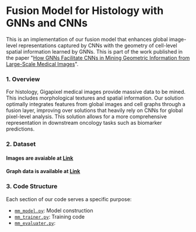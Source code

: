 # Fusion Model for Histology with GNNs and CNNs

This is an implementation of our fusion model that enhances global image-level representations captured by CNNs with the geometry of cell-level spatial information learned by GNNs. This is part of the work published in the paper "[How GNNs Facilitate CNNs in Mining Geometric Information from Large-Scale Medical Images](https://arxiv.org/abs/2206.07599)".

### 1. Overview
For histology, Gigapixel medical images provide massive data to be mined. This includes morphological textures and spatial information. Our solution optimally integrates features from global images and cell graphs through a fusion layer, improving over solutions that heavily rely on CNNs for global pixel-level analysis. This solution allows for a more comprehensive representation in downstream oncology tasks such as biomarker predictions.

### 2. Dataset
#### Images are avaiable at [Link](https://zenodo.org/record/2530835#.YrLH-S-KFtQ)
#### Graph data is available at [Link](https://zenodo.org/record/6683652#.YrLjLC-KFtQ)

### 3. Code Structure
Each section of our code serves a specific purpose:
- [`mm_model.py`](mm_model.py): Model construction
- [`mm_trainer.py`](mm_trainer.py): Training code
- [`mm_evaluater.py`](mm_evaluater.py):